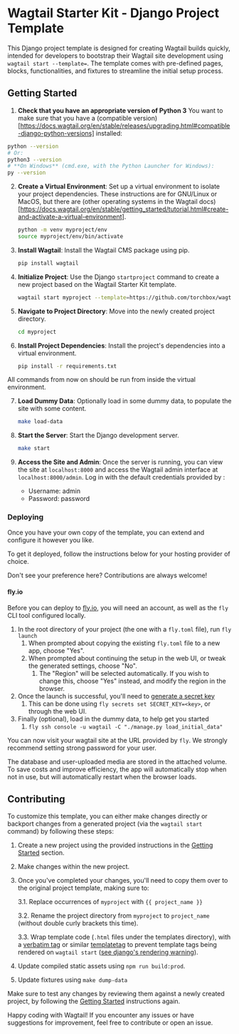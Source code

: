 # Wagtail Starter Kit - Django Project Template

This Django project template is designed for creating Wagtail builds quickly, intended for developers to bootstrap their Wagtail site development using `wagtail start --template=`. The template comes with pre-defined pages, blocks, functionalities, and fixtures to streamline the initial setup process.

## Getting Started

1. **Check that you have an appropriate version of Python 3**  You want to make sure that you have a (compatible version)[https://docs.wagtail.org/en/stable/releases/upgrading.html#compatible-django-python-versions] installed:

```sh
python --version
# Or:
python3 --version
# **On Windows** (cmd.exe, with the Python Launcher for Windows):
py --version
```

2. **Create a Virtual Environment**: Set up a virtual environment to isolate your project dependencies. These instructions are for GNU/Linux or MacOS, but there are (other operating systems in the Wagtail docs)[https://docs.wagtail.org/en/stable/getting_started/tutorial.html#create-and-activate-a-virtual-environment].

    ```bash
    python -m venv myproject/env
    source myproject/env/bin/activate
    ```

3. **Install Wagtail**: Install the Wagtail CMS package using pip.

    ```bash
    pip install wagtail
    ```

4. **Initialize Project**: Use the Django `startproject` command to create a new project based on the Wagtail Starter Kit template.

    ```bash
    wagtail start myproject --template=https://github.com/torchbox/wagtail-news-template/archive/refs/heads/main.zip myproject .
    ```

5. **Navigate to Project Directory**: Move into the newly created project directory.

    ```bash
    cd myproject
    ```

6. **Install Project Dependencies**: Install the project's dependencies into a virtual environment.

    ```bash
    pip install -r requirements.txt
    ```

All commands from now on should be run from inside the virtual environment.

7. **Load Dummy Data**: Optionally load in some dummy data, to populate the site with some content.

    ```bash
    make load-data
    ```

8. **Start the Server**: Start the Django development server.

    ```bash
    make start
    ```

9. **Access the Site and Admin**: Once the server is running, you can view the site at `localhost:8000` and access the Wagtail admin interface at `localhost:8000/admin`. Log in with the default credentials provided by :

    - Username: admin
    - Password: password

### Deploying

Once you have your own copy of the template, you can extend and configure it however you like.

To get it deployed, follow the instructions below for your hosting provider of choice.

Don't see your preference here? Contributions are always welcome!

#### fly.io

Before you can deploy to [fly.io](https://fly.io/), you will need an account, as well as the `fly` CLI tool configured locally.

1. In the root directory of your project (the one with a `fly.toml` file), run `fly launch`
   1. When prompted about copying the existing `fly.toml` file to a new app, choose "Yes".
   2. When prompted about continuing the setup in the web UI, or tweak the generated settings, choose "No".
      1. The "Region" will be selected automatically. If you wish to change this, choose "Yes" instead, and modify the region in the browser.
2. Once the launch is successful, you'll need to [generate a secret key](https://realorangeone.github.io/django-secret-key-generator/)
   1. This can be done using `fly secrets set SECRET_KEY=<key>`, or through the web UI.
3. Finally (optional), load in the dummy data, to help get you started
   1. `fly ssh console -u wagtail -C "./manage.py load_initial_data"`

You can now visit your wagtail site at the URL provided by `fly`. We strongly recommend setting strong password for your user.

The database and user-uploaded media are stored in the attached volume. To save costs and improve efficiency, the app will automatically stop when not in use, but will automatically restart when the browser loads.

## Contributing

To customize this template, you can either make changes directly or backport changes from a generated project (via the `wagtail start` command) by following these steps:

1. Create a new project using the provided instructions in the [Getting Started](#getting-started) section.
2. Make changes within the new project.
3. Once you've completed your changes, you'll need to copy them over to the original project template, making sure to:

    3.1. Replace occurrences of `myproject` with `{{ project_name }}`

    3.2. Rename the project directory from `myproject` to `project_name` (without double curly brackets this time).

    3.3. Wrap template code (`.html` files under the templates directory), with a [verbatim tag](https://docs.djangoproject.com/en/5.0/ref/templates/builtins/#std-templatetag-verbatim) or similar [templatetag](https://docs.djangoproject.com/en/5.0/ref/templates/builtins/#templatetag) to prevent template tags being rendered on `wagtail start` ([see django's rendering warning](https://docs.djangoproject.com/en/5.0/ref/django-admin/#render-warning)).
5. Update compiled static assets using `npm run build:prod`.
6. Update fixtures using `make dump-data`

Make sure to test any changes by reviewing them against a newly created project, by following the [Getting Started](#getting-started) instructions again.


Happy coding with Wagtail! If you encounter any issues or have suggestions for improvement, feel free to contribute or open an issue.
